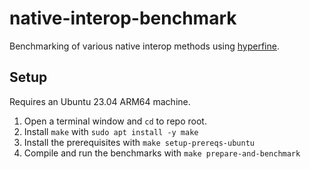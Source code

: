 # native-interop-benchmark
Benchmarking of various native interop methods using [hyperfine](https://github.com/sharkdp/hyperfine).

## Setup
Requires an Ubuntu 23.04 ARM64 machine.
1. Open a terminal window and `cd` to repo root.
2. Install `make` with `sudo apt install -y make`
3. Install the prerequisites with `make setup-prereqs-ubuntu`
4. Compile and run the benchmarks with `make prepare-and-benchmark`